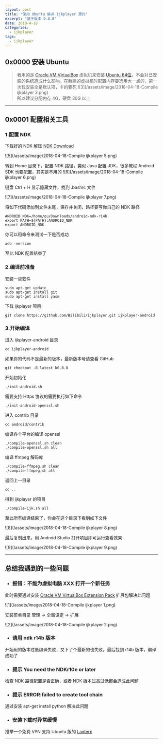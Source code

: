 ```yaml
---
layout: post
title: "使用 Ubuntu 编译 ijkplayer 源码"
excerpt: "基于版本 0.8.8"
date: 2018-4-18
categories:
  - ijkplayer
tags:
  - ijkplayer
---
```


## 0x0000 安装 Ubuntu
> 我用的是 [Oracle VM VirtualBox](https://www.virtualbox.org/) 虚拟机来安装 [Ubuntu 64位](https://www.ubuntu.com/download)，不会对已安装的系统造成什么影响。在新建的虚拟机时配置内存要选用大一点的，第一次我安装全是默认项，卡的要死
![3](/assets/image/2018-04-18-Compile ijkplayer 3.png)  
所以建议分配内存 4G，硬盘 30G 以上

-------------------

## 0x0001 配置相关工具

### 1.配置 NDK

下载好的 NDK 解压 [NDK Download](https://dl.google.com/android/repository/android-ndk-r14b-linux-x86_64.zip)

![5](/assets/image/2018-04-18-Compile ijkplayer 5.png)  

转到 Home 目录下，配置 NDK 路径，类似 Java 配置 JDK，很多教程 Android SDK 也要配置，其实是不用的
![6](/assets/image/2018-04-18-Compile ijkplayer 6.png)  

键盘 Ctrl + H 显示隐藏文件，找到 .bashrc 文件

![7](/assets/image/2018-04-18-Compile ijkplayer 7.png)  

将如下代码添加到文件末尾，保存并关闭，路径要写你自己的 NDK 路径
```
ANDROID_NDK=/home/qu/Downloads/android-ndk-r14b
export PATH=${PATH}:ANDROID_NDK
export ANDROID_NDK
```

你可以用命令来测试一下是否成功

```
adb -version
```

至此 NDK 配置结束了

### 2.编译前准备

安装一些软件

```
sudo apt-get update
sudo apt-get install git
sudo apt-get install yasm
```

下载 ijkplayer 项目

```
git clone https://github.com/Bilibili/ijkplayer.git ijkplayer-android
```

### 3.开始编译

进入 ijkplayer-android 目录
```
cd ijkplayer-android
```

如果你的代码不是最新的版本，最新版本号请查看 GitHub
```
git checkout -B latest k0.8.8
```

开始初始化
```
./init-android.sh
```

需要支持 Https 协议的需要执行如下命令
```
./init-android-openssl.sh
```

进入 contrib 目录
```
cd android/contrib
```

编译各个平台的编译 openssl
```
./compile-openssl.sh clean
./compile-openssl.sh all
```

编译 ffmpeg 解码库
```
./compile-ffmpeg.sh clean
./compile-ffmpeg.sh all
```

返回上一目录
```
cd ..
```

得到 ijkplayer 的项目
```
./compile-ijk.sh all
```

至此所有编译结束了，你会在这个目录下看到如下文件

![8](/assets/image/2018-04-18-Compile ijkplayer 8.png)  

最后复制出来，用 Android Studio 打开项目即可运行查看效果

![9](/assets/image/2018-04-18-Compile ijkplayer 9.png)  

-------------------

## 总结我遇到的一些问题

* ### 报错：不能为虚拟电脑  XXX 打开一个新任务
此时需要通过安装 [Oracle VM VirtualBox Extension Pack](https://www.virtualbox.org/wiki/Downloads) 扩展包解决此问题

![1](/assets/image/2018-04-18-Compile ijkplayer 1.png)  

安装菜单目录 管理 → 全局设定 → 扩展

![2](/assets/image/2018-04-18-Compile ijkplayer 2.png)  

* ### 请用 ndk r14b 版本
开始用的版本过低编译失败，又下了个最新的也失败，最后找到 r14b 版本，编译成功了

* ### 提示 You need the NDKr10e or later
检查 NDK 路径配置是否正确，或者 NDK 版本过高过低都会造成此问题

* ### 提示 ERROR:failed to create tool chain
通过安装 apt-get install python 解决此问题

* ### 安装下载时异常缓慢
推举一个免费 VPN 支持 Ubuntu 版的 [Lantern](https://github.com/getlantern/lantern)

-------------------